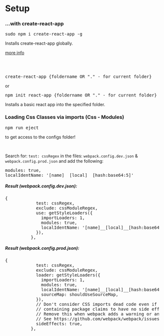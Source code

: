 <h1>Setup</h1>

<h3>...with create-react-app</h3>
<pre>sudo npm i create-react-app -g</pre>
Installs create-react-app globally.

<a href="https://github.com/facebook/create-react-app">more info</a>

<br>
<br>

<pre>create-react-app {foldername OR "." - for current folder}</pre>
or
<pre>npm init react-app {foldername OR "." - for current folder}</pre>
Installs a basic react app into the specified folder.

<h3>Loading Css Classes via imports (Css - Modules)</h3>

<pre>npm run eject</pre>
to get access to the configs folder!

</br>

Search for:
<code>test: cssRegex</code>
in the files:
<code>webpack.config.dev.json</code>
&
<code>webpack.config.prod.json</code>
 and add the following:
<pre>
modules: true,
localIdentName: '[name]__[local]__[hash:base64:5]'
</pre>

<h5>Result (webpack.config.dev.json):</h5>
<pre>
{
            test: cssRegex,
            exclude: cssModuleRegex,
            use: getStyleLoaders({
              importLoaders: 1,
              modules: true,
              localIdentName: '[name]__[local]__[hash:base64:5]'
            }),
          },
</pre>
<h5>Result (webpack.config.prod.json):</h5>
<pre>
{
            test: cssRegex,
            exclude: cssModuleRegex,
            loader: getStyleLoaders({
              importLoaders: 1,
              modules: true,
              localIdentName: '[name]__[local]__[hash:base64:5]',
              sourceMap: shouldUseSourceMap,
            }),
            // Don't consider CSS imports dead code even if the
            // containing package claims to have no side effects.
            // Remove this when webpack adds a warning or an error for this.
            // See https://github.com/webpack/webpack/issues/6571
            sideEffects: true,
          },
</pre>


<br>
<br>
